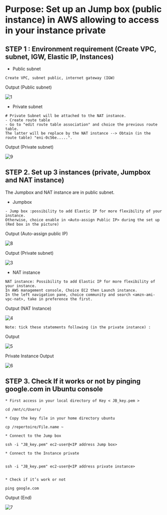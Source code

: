 
# Purpose: Set up an Jump box (public instance) in AWS allowing to access in your instance private #

## STEP 1 : Environment requirement (Create VPC, subnet, IGW, Elastic IP, Instances) ##

- Public subnet
```{r}
Create VPC, subnet public, internet gateway (IGW)
```
Output (Public subnet)

   ![1](https://user-images.githubusercontent.com/51121757/69834360-c077de00-1231-11ea-9d16-1616a0f32df2.PNG)

- Private subnet
```{r}
# Private Subnet will be attached to the NAT instance. 
- Create route table
- Go to "edit route table association" and choice the previous route table. 
The latter will be replace by the NAT instance --> Obtain (in the route table) "eni-0c56e.....".
```
Output (Private subnet)

   ![9](https://user-images.githubusercontent.com/51121757/70646282-797ce600-1c3e-11ea-8654-a15b32e1c1bf.PNG)

## STEP 2. Set up 3 instances (private, Jumpbox and NAT instance) ##

The Jumpbox and NAT instance are in public subnet.

- Jumpbox
```{r}
- Jump box :possibility to add Elastic IP for more flexibility of your instance.
Otherwise, choice enable in <Auto-assign Public IP> during the set up (Red box in the picture)
```

Output (Auto-assign public IP)

   ![8](https://user-images.githubusercontent.com/51121757/69897369-12f4ef80-1343-11ea-9908-d2fd3698d8ff.PNG)

Output (Private subnet)

   ![3](https://user-images.githubusercontent.com/51121757/69834395-00d75c00-1232-11ea-98eb-0552028c4570.PNG)

- NAT instance 
```{r}
NAT instance: Possibility to add Elastic IP for more flexibility of your instance. 
In AWS management console, Choice EC2 then Launch instance.
In the left navigation pane, choice community and search <amzn-ami-vpc-nat>, take in preference the first.
```
Output (NAT Instance)

   ![4](https://user-images.githubusercontent.com/51121757/69834399-0765d380-1232-11ea-8479-3d1b176f3c73.PNG)

```{r}
Note: tick these statements following (in the private instance) : 
```
Output

   ![5](https://user-images.githubusercontent.com/51121757/69834402-0c2a8780-1232-11ea-96db-7c87a1d60b74.PNG)

Private Instance 
Output

   ![6](https://user-images.githubusercontent.com/51121757/69834408-1056a500-1232-11ea-8ccb-74cce9d3cbee.PNG)


## STEP 3. Check If it works or not by pinging google.com in Ubuntu console ##

```{r}
* First access in your local directory of Key < JB_key.pem >

cd /mnt/c/Users/

* Copy the key file in your home directory ubuntu

cp /repertoire/File.name ~

* Connect to the Jump box

ssh -i "JB_key.pem" ec2-user@<IP address Jump box>

* Connect to the Instance private


ssh -i "JB_key.pem" ec2-user@<IP address private instance>


* Check if it’s work or not

ping google.com

```

Output (End)

   ![7](https://user-images.githubusercontent.com/51121757/69834414-15b3ef80-1232-11ea-86e4-6989c31d9903.PNG)
